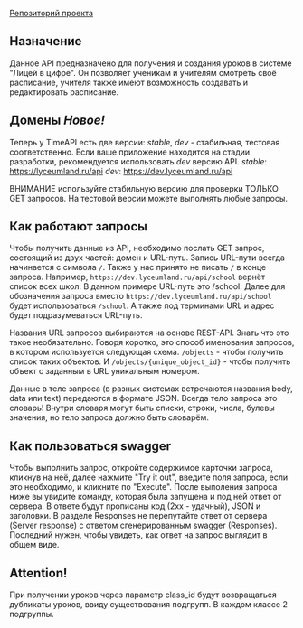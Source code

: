 [Репозиторий проекта](https://github.com/online-lyceum/async_lyceum_api.git)

## Назначение
Данное API предназначено для получения и создания уроков в системе "Лицей в цифре". 
Он позволяет ученикам и учителям смотреть своё расписание, 
учителя также имеют возможность создавать и редактировать расписание.

## Домены _Новое!_
Теперь у TimeAPI есть две версии: _stable_, _dev_ - 
стабильная, тестовая соответственно. 
Если ваше приложение находится на стадии разработки, 
рекомендуется использовать _dev_ версию API. 
_stable_: https://lyceumland.ru/api
_dev_: https://dev.lyceumland.ru/api

ВНИМАНИЕ используйте стабильную версию для проверки ТОЛЬКО GET запросов.
На тестовой версии можете выполнять любые запросы.

## Как работают запросы
Чтобы получить данные из API, необходимо послать GET запрос, 
состоящий из двух частей: домен и URL-путь. 
Запись URL-пути всегда начинается с символа `/`. 
Также у нас принято не писать `/` в конце запроса. 
Например, `https://dev.lyceumland.ru/api/school` вернёт список всех школ.
В данном примере URL-путь это /school. 
Далее для обозначения запроса вместо 
`https://dev.lyceumland.ru/api/school` будет использоваться `/school`. 
А также под терминами URL и адрес будет подразумеваться URL-путь.

Названия URL запросов выбираются на основе REST-API. 
Знать что это такое необязательно.
Говоря коротко, это способ именования запросов, 
в котором используется следующая схема. 
`/objects` - чтобы получить список таких объектов. 
И `/objects/{unique_object_id}` - чтобы получить объект с 
заданным в URL уникальным номером. 

Данные в теле запроса (в разных системах встречаются названия body, data или text) 
передаются в формате JSON. Всегда тело запроса это словарь! 
Внутри словаря могут быть списки, строки, числа, булевы значения, 
но тело запроса должно быть словарём.

## Как пользоваться swagger 
Чтобы выполнить запрос, откройте содержимое карточки запроса, кликнув на неё, 
далее нажмите "Try it out", введите поля запроса, если это необходимо, 
и кликните по "Execute". После выполения запроса ниже вы увидите команду, 
которая была запущена и под ней ответ от сервера. 
В ответе будут прописаны код (2xx - удачный), JSON и заголовки. 
В разделе Responses не перепутайте ответ от сервера (Server response) 
с ответом сгенерированным swagger (Responses). Последний нужен, чтобы увидеть,
как ответ на запрос выглядит в общем виде.


## Attention!
При получении уроков через параметр class_id будут возвращаться дубликаты уроков,
ввиду существования подгрупп. В каждом классе 2 подгруппы.
